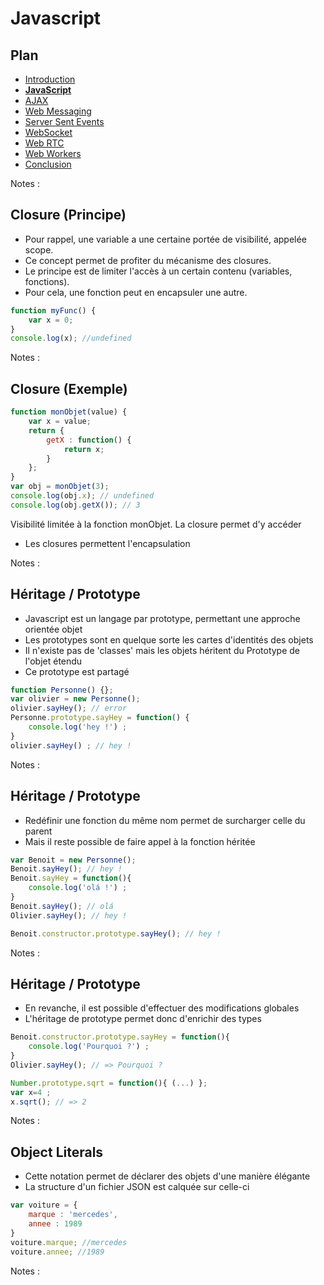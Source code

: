 # Javascript

<!-- .slide: class="page-title" -->



## Plan

<!-- .slide: class="toc" -->

- [Introduction](#/1)
- **[JavaScript](#/2)**
- [AJAX](#/3)
- [Web Messaging](#/4)
- [Server Sent Events](#/5)
- [WebSocket](#/6)
- [Web RTC](#/7)
- [Web Workers](#/8)
- [Conclusion](#/9)

Notes :




## Closure (Principe)

- Pour rappel, une variable a une certaine portée de visibilité, appelée scope.
- Ce concept permet de profiter du mécanisme des closures.
- Le principe est de limiter l'accès à un certain contenu (variables, fonctions).
- Pour cela, une fonction peut en encapsuler une autre.

```javascript
function myFunc() {
    var x = 0;
}
console.log(x); //undefined
```

Notes :




## Closure (Exemple)

```javascript
function monObjet(value) {
    var x = value;
    return {
        getX : function() {
            return x;
        }
    };
}
var obj = monObjet(3);
console.log(obj.x); // undefined
console.log(obj.getX()); // 3
```

Visibilité limitée à la fonction monObjet. La closure permet d'y accéder

- Les closures permettent l'encapsulation

Notes :




## Héritage / Prototype

- Javascript est un langage par prototype, permettant une approche orientée objet
- Les prototypes sont en quelque sorte les cartes d'identités des objets
- Il n'existe pas de 'classes' mais les objets héritent du Prototype de l'objet étendu
- Ce prototype est partagé

```javascript
function Personne() {};
var olivier = new Personne();
olivier.sayHey(); // error
Personne.prototype.sayHey = function() {
    console.log('hey !') ;
}
olivier.sayHey() ; // hey !
```

Notes :




## Héritage / Prototype

- Redéfinir une fonction du même nom permet de surcharger celle du parent
- Mais il reste possible de faire appel à la fonction héritée

```javascript
var Benoit = new Personne();
Benoit.sayHey(); // hey !
Benoit.sayHey = function(){
    console.log('olá !') ;
}
Benoit.sayHey(); // olá
Olivier.sayHey(); // hey !
```

```javascript
Benoit.constructor.prototype.sayHey(); // hey !
```

Notes :




## Héritage / Prototype

- En revanche, il est possible d'effectuer des modifications globales
- L'héritage de prototype permet donc d'enrichir des types

```javascript
Benoit.constructor.prototype.sayHey = function(){
    console.log('Pourquoi ?') ;
}
Olivier.sayHey(); // => Pourquoi ?
```

```javascript
Number.prototype.sqrt = function(){ (...) };
var x=4 ;
x.sqrt(); // => 2
```

Notes :




## Object Literals

- Cette notation permet de déclarer des objets d'une manière élégante
- La structure d'un fichier JSON est calquée sur celle-ci

```javascript
var voiture = {
    marque : 'mercedes',
    annee : 1989
}
voiture.marque; //mercedes
voiture.annee; //1989
```

Notes :




<!-- .slide: class="page-questions" -->

<!-- .slide: class="page-tp1" -->